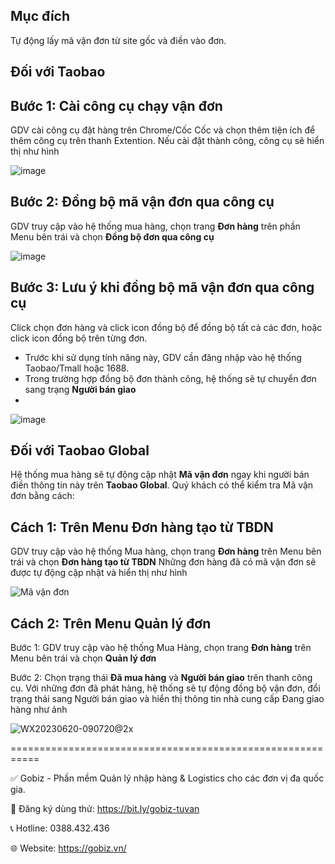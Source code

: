 ## Mục đích 
Tự động lấy mã vận đơn từ site gốc và điền vào đơn.

## Đối với Taobao

## Bước 1: Cài công cụ chạy vận đơn
GDV cài công cụ đặt hàng trên Chrome/Cốc Cốc và chọn thêm tiện ích để thêm công cụ trên thanh Extention. Nếu cài đặt thành công, công cụ sẽ hiển thị như hình

![image](https://github.com/gobizvn/gobiz-docs/assets/121548042/8cc90980-13ae-4145-a89c-b0185285d448)

## Bước 2: Đồng bộ mã vận đơn qua công cụ
GDV truy cập vào hệ thống mua hàng, chọn trang **Đơn hàng** trên phần Menu bên trái và chọn **Đồng bộ đơn qua công cụ**

![image](https://github.com/gobizvn/gobiz-docs/assets/121548042/31a3ad83-2f09-4788-b988-69bc2ee98645)

## Bước 3: Lưu ý khi đồng bộ mã vận đơn qua công cụ
Click chọn đơn hàng và click icon đồng bộ để đồng bộ tất cả các đơn, hoặc click icon đồng bộ trên từng đơn.
- Trước khi sử dụng tính năng này, GDV cần đăng nhập vào hệ thống Taobao/Tmall hoặc 1688.
- Trong trường hợp đồng bộ đơn thành công, hệ thống sẽ tự chuyển đơn sang trạng **Người bán giao**
- 
![image](https://github.com/gobizvn/gobiz-docs/assets/121548042/917c562a-5e5d-4f43-a121-8d93e5d63d4a)

## Đối với Taobao Global

Hệ thống mua hàng sẽ tự động cập nhật **Mã vận đơn** ngay khi người bán điền thông tin này trên **Taobao Global**.
Quý khách có thể kiểm tra Mã vận đơn bằng cách:

## Cách 1: Trên Menu **Đơn hàng tạo từ TBDN**

GDV truy cập vào hệ thống Mua hàng, chọn trang **Đơn hàng** trên Menu bên trái và chọn **Đơn hàng tạo từ TBDN**
Những đơn hàng đã có mã vận đơn sẽ được tự động cập nhật và hiển thị như hình

![Mã vận đơn](https://github.com/gobizvn/gobiz-docs/assets/121548042/6b8ab89e-b12b-423e-8692-04c0f4230abe)

## Cách 2: Trên Menu **Quản lý đơn**

Bước 1: GDV truy cập vào hệ thống Mua Hàng, chọn trang **Đơn hàng** trên Menu bên trái và chọn **Quản lý đơn**

Bước 2: Chọn trạng thái **Đã mua hàng** và **Người bán giao** trên thanh công cụ. Với những đơn đã phát hàng, hệ thống sẽ tự động đồng bộ vận đơn, đổi trạng thái sang Người bán giao và hiển thị thông tin nhà cung cấp Đang giao hàng như ảnh

![WX20230620-090720@2x](https://github.com/gobizvn/gobiz-docs/assets/121548042/d72029f3-e924-45ff-9c44-6eb621b18015)


===========================================================

✅ Gobiz - Phần mềm Quản lý nhập hàng & Logistics cho các đơn vị đa quốc gia.

📌 Đăng ký dùng thử: https://bit.ly/gobiz-tuvan

📞 Hotline: 0388.432.436

🌐 Website: https://gobiz.vn/
